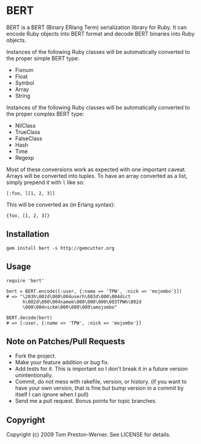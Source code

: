 BERT
====

BERT is a BERT (Binary ERlang Term) serialization library for Ruby. It can
encode Ruby objects into BERT format and decode BERT binaries into Ruby
objects.

Instances of the following Ruby classes will be automatically converted to the proper simple BERT type:

* Fixnum
* Float
* Symbol
* Array
* String

Instances of the following Ruby classes will be automatically converted to the proper complex BERT type:

* NilClass
* TrueClass
* FalseClass
* Hash
* Time
* Regexp

Most of these conversions work as expected with one important caveat. Arrays will be converted into tuples. To have an array converted as a list, simply prepend it with `l` like so:

    [:foo, l[1, 2, 3]]

This will be converted as (in Erlang syntax):

    {foo, [1, 2, 3]}


Installation
------------

    gem install bert -s http://gemcutter.org


Usage
-----

    require 'bert'
    
    bert = BERT.encode([:user, {:name => 'TPW', :nick => 'mojombo'}])
    # => "\203h\002d\000\004userh\003d\000\004dict
          h\002d\000\004namem\000\000\000\003TPWh\002d
          \000\004nickm\000\000\000\amojombo"
    
    BERT.decode(bert)
    # => [:user, {:name => 'TPW', :nick => 'mojombo'}]



Note on Patches/Pull Requests
-----------------------------

* Fork the project.
* Make your feature addition or bug fix.
* Add tests for it. This is important so I don't break it in a
  future version unintentionally.
* Commit, do not mess with rakefile, version, or history.
  (if you want to have your own version, that is fine but
   bump version in a commit by itself I can ignore when I pull)
* Send me a pull request. Bonus points for topic branches.


Copyright
---------

Copyright (c) 2009 Tom Preston-Werner. See LICENSE for details.
